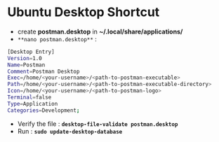 # Ubuntu Desktop Shortcut
- create **postman.desktop** in **~/.local/share/applications/**
- `**nano postman.desktop**` :
```bash
[Desktop Entry]
Version=1.0
Name=Postman
Comment=Postman Desktop
Exec=/home/<your-username>/<path-to-postman-executable>
Path=/home/<your-username>/<path-to-postman-executable-directory>
Icon=/home/<your-username>/<path-to-postman-logo>
Terminal=false
Type=Application
Categories=Development;
```
- Verify the file : **`desktop-file-validate postman.desktop`**
- Run : **`sudo update-desktop-database`**
